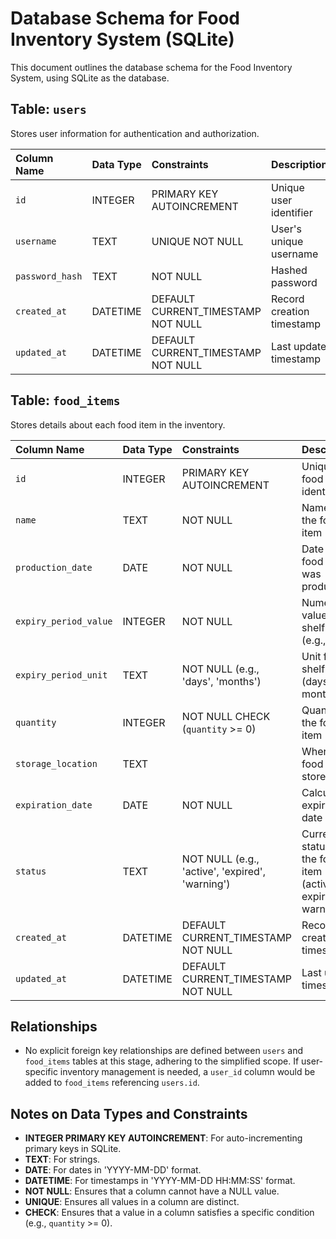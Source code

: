 # Database Schema for Food Inventory System (SQLite)

This document outlines the database schema for the Food Inventory System, using SQLite as the database.

## Table: `users`

Stores user information for authentication and authorization.

| Column Name    | Data Type  | Constraints                      | Description            |
| :------------- | :--------- | :------------------------------- | :--------------------- |
| `id`           | INTEGER    | PRIMARY KEY AUTOINCREMENT        | Unique user identifier |
| `username`     | TEXT       | UNIQUE NOT NULL                  | User's unique username |
| `password_hash`| TEXT       | NOT NULL                         | Hashed password        |
| `created_at`   | DATETIME   | DEFAULT CURRENT_TIMESTAMP NOT NULL | Record creation timestamp |
| `updated_at`   | DATETIME   | DEFAULT CURRENT_TIMESTAMP NOT NULL | Last update timestamp |

## Table: `food_items`

Stores details about each food item in the inventory.

| Column Name        | Data Type  | Constraints                      | Description                                |
| :----------------- | :--------- | :------------------------------- | :----------------------------------------- |
| `id`               | INTEGER    | PRIMARY KEY AUTOINCREMENT        | Unique food item identifier                |
| `name`             | TEXT       | NOT NULL                         | Name of the food item                      |
| `production_date`  | DATE       | NOT NULL                         | Date the food item was produced            |
| `expiry_period_value` | INTEGER    | NOT NULL                         | Numeric value for shelf life (e.g., 7, 1) |
| `expiry_period_unit`| TEXT       | NOT NULL (e.g., 'days', 'months')| Unit for shelf life (days or months)      |
| `quantity`         | INTEGER    | NOT NULL CHECK (`quantity` >= 0) | Quantity of the food item                  |
| `storage_location` | TEXT       |                                  | Where the food item is stored              |
| `expiration_date`  | DATE       | NOT NULL                         | Calculated expiration date                 |
| `status`           | TEXT       | NOT NULL (e.g., 'active', 'expired', 'warning') | Current status of the food item (active, expired, warning) |
| `created_at`       | DATETIME   | DEFAULT CURRENT_TIMESTAMP NOT NULL | Record creation timestamp                  |
| `updated_at`       | DATETIME   | DEFAULT CURRENT_TIMESTAMP NOT NULL | Last update timestamp                      |

## Relationships

- No explicit foreign key relationships are defined between `users` and `food_items` tables at this stage, adhering to the simplified scope. If user-specific inventory management is needed, a `user_id` column would be added to `food_items` referencing `users.id`.

## Notes on Data Types and Constraints

- **INTEGER PRIMARY KEY AUTOINCREMENT**: For auto-incrementing primary keys in SQLite.
- **TEXT**: For strings.
- **DATE**: For dates in 'YYYY-MM-DD' format.
- **DATETIME**: For timestamps in 'YYYY-MM-DD HH:MM:SS' format.
- **NOT NULL**: Ensures that a column cannot have a NULL value.
- **UNIQUE**: Ensures all values in a column are distinct.
- **CHECK**: Ensures that a value in a column satisfies a specific condition (e.g., `quantity` >= 0). 